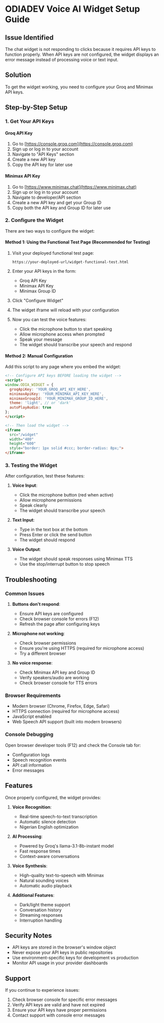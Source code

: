 # ODIADEV Voice AI Widget Setup Guide

## Issue Identified

The chat widget is not responding to clicks because it requires API keys to function properly. When API keys are not configured, the widget displays an error message instead of processing voice or text input.

## Solution

To get the widget working, you need to configure your Groq and Minimax API keys.

## Step-by-Step Setup

### 1. Get Your API Keys

#### Groq API Key
1. Go to [https://console.groq.com](https://console.groq.com)
2. Sign up or log in to your account
3. Navigate to "API Keys" section
4. Create a new API key
5. Copy the API key for later use

#### Minimax API Key
1. Go to [https://www.minimax.chat](https://www.minimax.chat)
2. Sign up or log in to your account
3. Navigate to developer/API section
4. Create a new API key and get your Group ID
5. Copy both the API key and Group ID for later use

### 2. Configure the Widget

There are two ways to configure the widget:

#### Method 1: Using the Functional Test Page (Recommended for Testing)

1. Visit your deployed functional test page:
   ```
   https://your-deployed-url/widget-functional-test.html
   ```

2. Enter your API keys in the form:
   - Groq API Key
   - Minimax API Key
   - Minimax Group ID

3. Click "Configure Widget"

4. The widget iframe will reload with your configuration

5. Now you can test the voice features:
   - Click the microphone button to start speaking
   - Allow microphone access when prompted
   - Speak your message
   - The widget should transcribe your speech and respond

#### Method 2: Manual Configuration

Add this script to any page where you embed the widget:

```html
<!-- Configure API keys BEFORE loading the widget -->
<script>
window.ODIA_WIDGET = {
  groqApiKey: 'YOUR_GROQ_API_KEY_HERE',
  minimaxApiKey: 'YOUR_MINIMAX_API_KEY_HERE',
  minimaxGroupId: 'YOUR_MINIMAX_GROUP_ID_HERE',
  theme: 'light', // or 'dark'
  autoPlayAudio: true
};
</script>

<!-- Then load the widget -->
<iframe 
  src="/widget" 
  width="400" 
  height="600" 
  style="border: 1px solid #ccc; border-radius: 8px;">
</iframe>
```

### 3. Testing the Widget

After configuration, test these features:

1. **Voice Input**:
   - Click the microphone button (red when active)
   - Allow microphone permissions
   - Speak clearly
   - The widget should transcribe your speech

2. **Text Input**:
   - Type in the text box at the bottom
   - Press Enter or click the send button
   - The widget should respond

3. **Voice Output**:
   - The widget should speak responses using Minimax TTS
   - Use the stop/interrupt button to stop speech

## Troubleshooting

### Common Issues

1. **Buttons don't respond**:
   - Ensure API keys are configured
   - Check browser console for errors (F12)
   - Refresh the page after configuring keys

2. **Microphone not working**:
   - Check browser permissions
   - Ensure you're using HTTPS (required for microphone access)
   - Try a different browser

3. **No voice response**:
   - Check Minimax API key and Group ID
   - Verify speakers/audio are working
   - Check browser console for TTS errors

### Browser Requirements

- Modern browser (Chrome, Firefox, Edge, Safari)
- HTTPS connection (required for microphone access)
- JavaScript enabled
- Web Speech API support (built into modern browsers)

### Console Debugging

Open browser developer tools (F12) and check the Console tab for:
- Configuration logs
- Speech recognition events
- API call information
- Error messages

## Features

Once properly configured, the widget provides:

1. **Voice Recognition**:
   - Real-time speech-to-text transcription
   - Automatic silence detection
   - Nigerian English optimization

2. **AI Processing**:
   - Powered by Groq's llama-3.1-8b-instant model
   - Fast response times
   - Context-aware conversations

3. **Voice Synthesis**:
   - High-quality text-to-speech with Minimax
   - Natural sounding voices
   - Automatic audio playback

4. **Additional Features**:
   - Dark/light theme support
   - Conversation history
   - Streaming responses
   - Interruption handling

## Security Notes

- API keys are stored in the browser's window object
- Never expose your API keys in public repositories
- Use environment-specific keys for development vs production
- Monitor API usage in your provider dashboards

## Support

If you continue to experience issues:

1. Check browser console for specific error messages
2. Verify API keys are valid and have not expired
3. Ensure your API keys have proper permissions
4. Contact support with console error messages